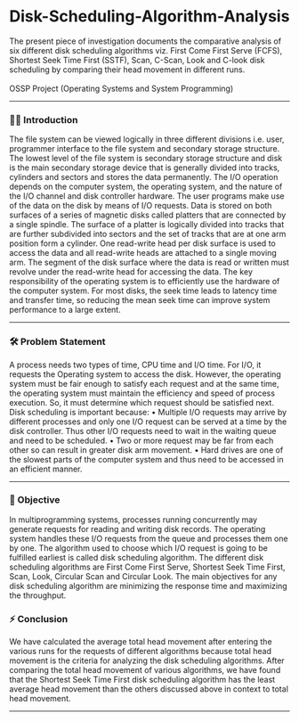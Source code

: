 # Disk-Scheduling-Algorithm-Analysis
The present piece of investigation documents the comparative analysis of six different disk scheduling algorithms viz. First Come First Serve (FCFS), Shortest Seek Time First (SSTF), Scan, C-Scan, Look and C-look disk scheduling by comparing their head movement in different runs.
<br>
<br>
OSSP Project (Operating Systems and System Programming)

---

### :woman_technologist: Introduction

The file system can be viewed logically in three different divisions i.e. user, programmer interface to the file system and secondary storage structure. The lowest level of the file system is secondary storage structure and disk is the main secondary storage device that is generally divided into tracks, cylinders and sectors and stores the data permanently. The I/O operation depends on the computer system, the operating system, and the nature of the I/O channel and disk controller hardware. 
The user programs make use of the data on the disk by means of I/O requests. Data is stored on both surfaces of a series of magnetic disks called platters that are connected by a single spindle. The surface of a platter is logically divided into tracks that are further subdivided into sectors and the set of tracks that are at one arm position form a cylinder. 
One read-write head per disk surface is used to access the data and all read-write heads are attached to a single moving arm. The segment of the disk surface where the data is read or written must revolve under the read-write head for accessing the data. The key responsibility of the operating system is to efficiently use the hardware of the computer system. For most disks, the seek time leads to latency time and transfer time, so reducing the mean seek time can improve system performance to a large extent. 
 


---
### :hammer_and_wrench: Problem Statement

A process needs two types of time, CPU time and I/O time. For I/O, it requests the Operating system to access the disk. However, the operating system must be fair enough to satisfy each request and at the same time, the operating system must maintain the efficiency and speed of process execution. So, it must determine which request should be satisfied next. 
Disk scheduling is important because: 
•	Multiple I/O requests may arrive by different processes and only one I/O request can be served at a time by the disk controller. Thus other I/O requests need to wait in the waiting queue and need to be scheduled. 
•	Two or more request may be far from each other so can result in greater disk arm movement. 
•	Hard drives are one of the slowest parts of the computer system and thus need to be accessed in an efficient manner. 


---
### :telescope: Objective

In multiprogramming systems, processes running concurrently may generate requests for reading and writing disk records. The operating system handles these I/O requests from the queue and processes them one by one. The algorithm used to choose which I/O request is going to be fulfilled earliest is called disk scheduling algorithm. The different disk scheduling algorithms are First Come First Serve, Shortest Seek Time First, Scan, Look, Circular Scan and Circular Look. The main objectives for any disk scheduling algorithm are minimizing the response time and maximizing the throughput.  
### :zap: Conclusion

We have calculated the average total head movement after entering the various runs for the requests of different algorithms because total head movement is the criteria for analyzing the disk scheduling algorithms. After comparing the total head movement of various algorithms, we have found that the Shortest Seek Time First disk scheduling algorithm has the least average head movement than the others discussed above in context to total head movement. 

---

<div id="header" align="center">
  
  <img src="https://komarev.com/ghpvc/?username=vaishaliranjan&style=flat-square&color=blue" alt=""/>
  
<div>




